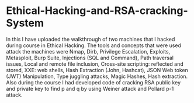 # Ethical-Hacking-and-RSA-cracking-System
In this I have uploaded the walkthrough of two machines that I hacked during course in Ethical Hacking.
The tools and concepts that were used attack the machines were Nmap, Dirb, Privilege Escalation, Exploits, Metasploit, Burp Suite,
Injections (SQL and Command), Path traversal issues, Local and remote file inclusion, Cross-site scripting: reflected and stored, XXE: web shells,
Hash Extraction (John, Hashcat), JSON Web token (JWT) Manipulation, Type juggling attacks, Magic Hashes, Hash extraction.
Also during the course I had developed code of cracking RSA public key and private key to find p and q by using Weiner attack and Pollard p-1 attack.

